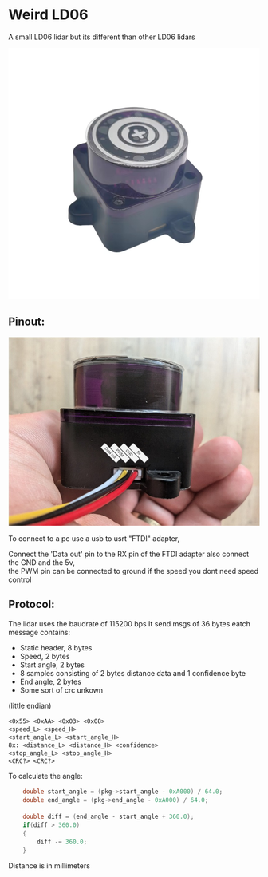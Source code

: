 # Weird LD06

A small LD06 lidar but its different than other LD06 lidars

![LD06 Lidar](doc/ld06.jpg)


## Pinout:

![pinout](doc/ld06_pinout.jpg)

To connect to a pc use a usb to usrt "FTDI" adapter,  

Connect the 'Data out' pin to the RX pin of the FTDI adapter also connect the GND and the 5v,  
the PWM pin can be connected to ground if the speed you dont need speed control

## Protocol:

The lidar uses the baudrate of 115200 bps
It send msgs of 36 bytes eatch message contains:
* Static header, 8 bytes
* Speed, 2 bytes
* Start angle, 2 bytes
* 8 samples consisting of 2 bytes distance data and 1 confidence byte
* End angle, 2 bytes
* Some sort of crc unkown

(little endian)

```
<0x55> <0xAA> <0x03> <0x08>
<speed_L> <speed_H>  
<start_angle_L> <start_angle_H>  
8x: <distance_L> <distance_H> <confidence>  
<stop_angle_L> <stop_angle_H>  
<CRC?> <CRC?>  
```

To calculate the angle:  
``` c++
    double start_angle = (pkg->start_angle - 0xA000) / 64.0;
    double end_angle = (pkg->end_angle - 0xA000) / 64.0;

    double diff = (end_angle - start_angle + 360.0);
    if(diff > 360.0)
    {
        diff -= 360.0;
    }
```

Distance is in millimeters

